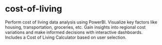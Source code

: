 # cost-of-living
Perform cost of living data analysis using PowerBI. Visualize key factors like housing, transportation, groceries, etc. Gain insights into regional cost variations and make informed decisions with interactive dashboards. Includes a Cost of Living Calculator based on user selection.
